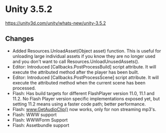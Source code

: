 # Unity 3.5.2

https://unity3d.com/unity/whats-new/unity-3.5.2

## Changes



*   Added Resources.UnloadAsset(Object asset) function. This is useful for unloading large individual assets if you know they are no longer used and you don't want to call Resources.UnloadUnusedAssets().
*   Editor: Introduced \[Callbacks.PostProcessBuild\] script attribute. It will execute the attributed method after the player has been built.
*   Editor: Introduced \[Callbacks.PostProcessScene\] script attribute. It will execute the attributed method when the current scene has been processed.
*   Flash: Has build targets for different FlashPlayer version 11.0, 11.1 and 11.2. No Flash Player version specific implementations exposed yet, but setting 11.2 means using a faster code path; better performance.
*   Flash: www.GetAudioClip() now works, only for non streaming mp3's.
*   Flash: WWW support
*   Flash: WWWForm Support
*   Flash: Assetbundle support